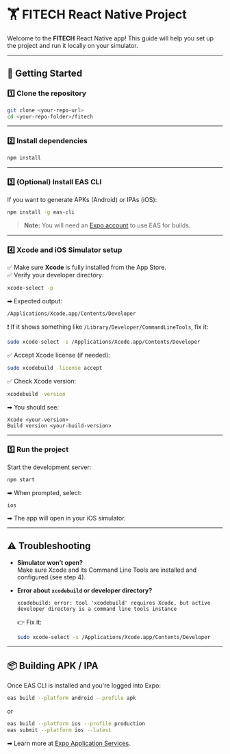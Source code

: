 # 🏋️ FITECH React Native Project

Welcome to the **FITECH** React Native app! This guide will help you set up the project and run it locally on your simulator.

---

## 🚀 Getting Started

### 1️⃣ Clone the repository

```bash
git clone <your-repo-url>
cd <your-repo-folder>/fitech
```

---

### 2️⃣ Install dependencies

```bash
npm install
```

---

### 3️⃣ (Optional) Install EAS CLI

If you want to generate APKs (Android) or IPAs (iOS):

```bash
npm install -g eas-cli
```

> **Note:** You will need an [Expo account](https://expo.dev) to use EAS for builds.

---

### 4️⃣ Xcode and iOS Simulator setup

✅ Make sure **Xcode** is fully installed from the App Store.  
✅ Verify your developer directory:

```bash
xcode-select -p
```

➡ Expected output:

```
/Applications/Xcode.app/Contents/Developer
```

❗ If it shows something like `/Library/Developer/CommandLineTools`, fix it:

```bash
sudo xcode-select -s /Applications/Xcode.app/Contents/Developer
```

✅ Accept Xcode license (if needed):

```bash
sudo xcodebuild -license accept
```

✅ Check Xcode version:

```bash
xcodebuild -version
```

➡ You should see:

```
Xcode <your-version>
Build version <your-build-version>
```

---

### 5️⃣ Run the project

Start the development server:

```bash
npm start
```

➡ When prompted, select:

```
ios
```

➡ The app will open in your iOS simulator.

---

## ⚠️ Troubleshooting

- **Simulator won’t open?**  
  Make sure Xcode and its Command Line Tools are installed and configured (see step 4).

- **Error about `xcodebuild` or developer directory?**

  ```
  xcodebuild: error: tool 'xcodebuild' requires Xcode, but active developer directory is a command line tools instance
  ```

  👉 Fix it:

  ```bash
  sudo xcode-select -s /Applications/Xcode.app/Contents/Developer
  ```

---

## 📦 Building APK / IPA

Once EAS CLI is installed and you're logged into Expo:

```bash
eas build --platform android --profile apk
```

or

```bash
eas build --platform ios --profile production
eas submit --platform ios --latest
```

➡ Learn more at [Expo Application Services](https://expo.dev/eas).
